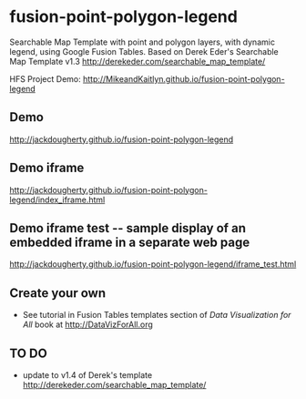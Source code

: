 fusion-point-polygon-legend
===============================

Searchable Map Template with point and polygon layers, with dynamic legend, using Google Fusion Tables. Based on Derek Eder's Searchable Map Template v1.3 http://derekeder.com/searchable_map_template/

HFS Project Demo: http://MikeandKaitlyn.github.io/fusion-point-polygon-legend

## Demo
http://jackdougherty.github.io/fusion-point-polygon-legend

## Demo iframe
http://jackdougherty.github.io/fusion-point-polygon-legend/index_iframe.html

## Demo iframe test -- sample display of an embedded iframe in a separate web page
http://jackdougherty.github.io/fusion-point-polygon-legend/iframe_test.html

## Create your own
- See tutorial in Fusion Tables templates section of *Data Visualization for All* book at http://DataVizForAll.org

## TO DO
- update to v1.4 of Derek's template http://derekeder.com/searchable_map_template/
